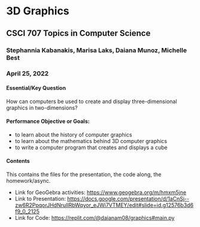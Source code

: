 
# 3D Graphics
## CSCI 707 Topics in Computer Science
### Stephannia Kabanakis, Marisa Laks, Daiana Munoz, Michelle Best
### April 25, 2022

#### Essential/Key Question
How can computers be used to create and display three-dimensional graphics in two-dimensions?

#### Performance Objective or Goals:
- to learn about the history of computer graphics
- to learn about the mathematics behind 3D computer graphics
- to write a computer program that creates and displays a cube

#### Contents
This contains the files for the presentation, the code along, the homework/async.

- Link for GeoGebra activities: https://www.geogebra.org/m/hmxm5jne
- Link to Presentation: https://docs.google.com/presentation/d/1aCnSj--zw6R2PpqorJHdNruIlRbWqyor_eJWi7VTMEY/edit#slide=id.g12576b3d6f9_0_2125
- Link for Code: https://replit.com/@daianam08/graphics#main.py
